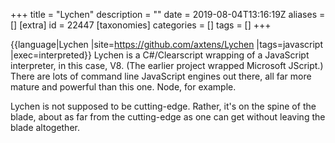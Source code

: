 +++
title = "Lychen"
description = ""
date = 2019-08-04T13:16:19Z
aliases = []
[extra]
id = 22447
[taxonomies]
categories = []
tags = []
+++

{{language|Lychen
|site=https://github.com/axtens/Lychen
|tags=javascript
|exec=interpreted}}
Lychen is a C#/Clearscript wrapping of a JavaScript interpreter, in this case, V8. (The earlier project wrapped Microsoft JScript.) There are lots of command line JavaScript engines out there, all far more mature and powerful than this one. Node, for example.

Lychen is not supposed to be cutting-edge. Rather, it's on the spine of the blade, about as far from the cutting-edge as one can get without leaving the blade altogether.
